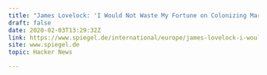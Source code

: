 ```yaml
---
title: "James Lovelock: 'I Would Not Waste My Fortune on Colonizing Mars'"
draft: false
date: 2020-02-03T13:29:32Z
link: https://www.spiegel.de/international/europe/james-lovelock-i-would-not-waste-my-fortune-on-colonizing-mars-a-322a80e0-f768-45f5-b426-f8f32e6e9002?utm_medium=RSS&utm_source=hune
site: www.spiegel.de
topic: Hacker News  

---
```

